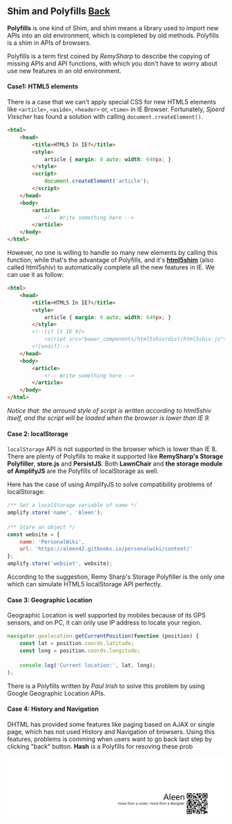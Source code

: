 ## Shim and Polyfills [Back](./../JavaScript.md)

**Polyfills** is one kind of Shim, and shim means a library used to import new APIs into an old environment, which is completed by old methods. Polyfills is a shim in APIs of browsers.

Polyfills is a term first coined by *RemySharp* to describe the copying of missing APIs and API functions, with which you don't have to worry about use new features in an old environment.

#### Case1: HTML5 elements

There is a case that we can't apply special CSS for new HTML5 elements like `<article>`, `<aside>`, `<header>` or, `<time>` in IE Browser. Fortunately, *Sjoerd Visscher* has found a solution with calling `document.createElement()`.

```html
<html>
    <head>
        <title>HTML5 In IE?</title>
        <style>
            article { margin: 0 auto; width: 640px; }
        </style>
        <script>
            document.createElement('article');
        </script>
    </head>
    <body>
        <article>
            <!-- Write something here -->
        </article>
    </body>
</html>
```

However, no one is willing to handle so many new elements by calling this function, while that's the advantage of Polyfills, and it's [**html5shim**](https://github.com/aFarkas/html5shiv) (also called html5shiv) to automatically complete all the new features in IE. We can use it as follow:

```html
<html>
    <head>
        <title>HTML5 In IE?</title>
        <style>
            article { margin: 0 auto; width: 640px; }
        </style>
        <!--[if lt IE 9]>
            <script src="bower_components/html5shiv/dist/html5shiv.js"></script>
        <![endif]-->
    </head>
    <body>
        <article>
            <!-- Write something here -->
        </article>
    </body>
</html>
```

*Notice that: the arround style of script is written according to html5shiv itself, and the script will be loaded when the browser is lower than IE 9.*

#### Case 2: localStorage

`localStorage` API is not supported in the browser which is lower than IE 8. There are plenty of Polyfills to make it supported like **RemySharp's Storage Polyfiller**, **store.js** and **PersistJS**. Both **LawnChair** and **the storage module of AmplifyJS** are the Polyfills of localStorage as well.

Here has the case of using AmplifyJS to solve compatibility problems of localStorage:

```js
/** Set a localStorage variable of name */
amplify.store('name', 'Aleen');

/** Store an object */
const website = {
    name: 'PersonalWiki',
    url: 'https://aleen42.gitbooks.io/personalwiki/content/'
};
amplify.store('websiet', website);
```

According to the suggestion, Remy Sharp's Storage Polyfiller is the only one which can simulate HTML5 localStorage API perfectly.

#### Case 3: Geographic Location

Geographic Location is well supported by mobiles because of its GPS sensors, and on PC, it can only use IP address to locate your region.

```js
navigator.geolocation.getCurrentPosition(function (position) {
    const lat = position.coords.latitude;
    const long = position.coords.longitude;
    
    console.log('Current location:', lat, long);
);
```

There is a Polyfills written by *Paul Irish* to solve this problem by using Google Geographic Location APIs.

#### Case 4: History and Navigation

DHTML has provided some features like paging based on AJAX or single page, which has not used History and Navigation of browsers. Using this features, problems is comming when users want to go back last step by clicking "back" button. **Hash** is a Polyfills for resoving these prob

<a href="http://aleen42.github.io/" target="_blank" ><img src="./../../../pic/tail.gif"></a>